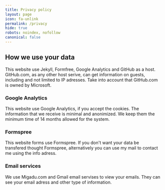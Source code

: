 ```yaml
---
title: Privacy policy
layout: page
icon: fa-unlink
permalink: /privacy
hide: true
robots: noindex, nofollow
canonical: false
---
```


## How we use your data

This website use Jekyll, Formfree, Google Analytics and GitHub as a host.
GitHub.com, as any other host serive, can get information on guests, including and not limited to IP adresses. Take into account that GitHub.com is owned by Microsoft.

### Google Analytics
This website use Google Analytics, if you accept the cookies. The information that we receive is minimal and anonimized. We keep them the minimum time of 14 months allowed for the system.

### Formspree
This website forms use Formspree. If you don't want your data be transfered thought Formspree, alternatively you can use my mail to contact me using the info adress.

### Email services
We use Migadu.com and Gmail email servises to view your emails. They can see your email adress and other type of information.
